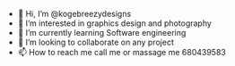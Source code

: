 - 👋 Hi, I’m @kogebreezydesigns
- 👀 I’m interested in graphics design and photography
- 🌱 I’m currently learning Software engineering
- 💞️ I’m looking to collaborate on any project
- 📫 How to reach me call me or massage me 680439583

<!---
kogebreezydesigns/kogebreezydesigns is a ✨ special ✨ repository because its `README.md` (this file) appears on your GitHub profile.
You can click the Preview link to take a look at your changes.
--->
